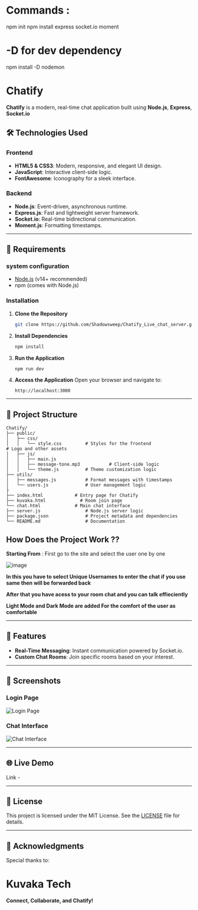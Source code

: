 # Commands :
npm init
npm install express socket.io moment
# -D for dev dependency
npm install -D nodemon

# Chatify

**Chatify** is a modern, real-time chat application built using **Node.js**, **Express**, **Socket.io**


## 🛠️ Technologies Used

### Frontend
- **HTML5 & CSS3**: Modern, responsive, and elegant UI design.
- **JavaScript**: Interactive client-side logic.
- **FontAwesome**: Iconography for a sleek interface.

### Backend
- **Node.js**: Event-driven, asynchronous runtime.
- **Express.js**: Fast and lightweight server framework.
- **Socket.io**: Real-time bidirectional communication.
- **Moment.js**: Formatting timestamps.

---

## 🚀 Requirements

### system configuration

- [Node.js](https://nodejs.org/) (v14+ recommended)
- npm (comes with Node.js)

### Installation

1. **Clone the Repository**
   ```bash
   git clone https://github.com/Shadowsweep/Chatify_Live_chat_server.git

   ```

2. **Install Dependencies**
   ```bash
   npm install
   ```

3. **Run the Application**
   ```bash
   npm run dev
   ```

4. **Access the Application**
   Open your browser and navigate to:
   ```
   http://localhost:3000
   ```

---

## 📂 Project Structure

```
Chatify/
├── public/
│   ├── css/
│   │   └── style.css         # Styles for the frontend               # Logo and other assets
│   ├── js/
│   │   ├── main.js
│   │   ├── message-tone.mp3           # Client-side logic
│   │   └── theme.js          # Theme customization logic
├── utils/
│   ├── messages.js           # Format messages with timestamps
│   └── users.js              # User management logic
├
├── index.html            # Entry page for Chatify
├── kuvaka.html             # Room join page
└── chat.html             # Main chat interface
├── server.js                 # Node.js server logic
├── package.json              # Project metadata and dependencies
└── README.md                 # Documentation
```

## How Does the Project Work ??

**Starting From** : First go to the site and select the user one by one 

![image](https://github.com/user-attachments/assets/89848ef9-d954-4205-89ec-91b8b624b09b)


**In this you have to select Unique Usernames to enter the chat if you use same then will be forwarded back**

**After that you have acess to your room chat and you can talk effieciently**

**Light Mode and Dark Mode are added For the comfort of the user as comfortable**

---
## 🌟 Features

- **Real-Time Messaging**: Instant communication powered by Socket.io.
- **Custom Chat Rooms**: Join specific rooms based on your interest.
---

## 📸 Screenshots

### Login Page
![Login Page](public/images/login-page.png)

### Chat Interface
![Chat Interface](public/images/chat-interface.png)

---

## 🌐 Live Demo

Link - 

---


## 📜 License

This project is licensed under the MIT License. See the [LICENSE](LICENSE) file for details.

---

## 🙌 Acknowledgments

Special thanks to:
# Kuvaka Tech

**Connect, Collaborate, and Chatify!**

